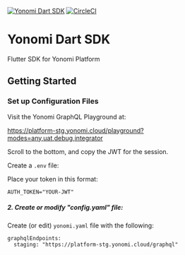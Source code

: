 [![Yonomi Dart SDK][sdk-shield]][yonomi]
[![CircleCI][circle-shield]][circle-pipeline]

# Yonomi Dart SDK

Flutter SDK for Yonomi Platform

## Getting Started

###  Set up Configuration Files

Visit the Yonomi GraphQL Playground at:

https://platform-stg.yonomi.cloud/playground?modes=any,uat,debug,integrator

Scroll to the bottom, and copy the JWT for the session.

Create a `.env` file:

Place your token in this format:

`AUTH_TOKEN="YOUR-JWT"`

##### 2. Create or modify "config.yaml" file:

Create (or edit) `yonomi.yaml` file with the following:

```
graphqlEndpoints:
  staging: "https://platform-stg.yonomi.cloud/graphql"
```

[circle-shield]: https://circleci.com/gh/Yonomi/yonomi-dart-sdk/tree/main.svg?style=shield&circle-token=470fbce0775849f45768cb551352807a5652f75f
[circle-pipeline]: https://app.circleci.com/pipelines/github/Yonomi/yonomi-dart-sdk
[sdk-shield]: https://img.shields.io/badge/Yonomi-SDK:_Dart-lightgrey.svg?colorA=ffd500&colorB=5c5c5c
[yonomi]: https://www.yonomi.co/
